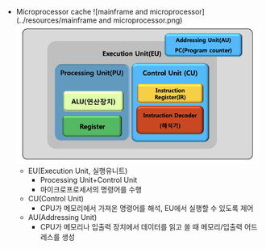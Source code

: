 - Microprocessor cache
![mainframe and microprocessor](../resources/mainframe and microprocessor.png)
![microprocessor](../resources/microprocessor.png)
    - EU(Execution Unit, 실행유니트)
        - Processing Unit+Control Unit
        - 마이크로프로세서의 명령어를 수행
    - CU(Control Unit)
        - CPU가 메모리에서 가져온 명령어를 해석, EU에서 실행할 수 있도록 제어
    - AU(Addressing Unit)
        - CPU가 메모리나 입출력 장치에서 데이터를 읽고 쓸 때 메모리/입출력 어드레스를 생성
